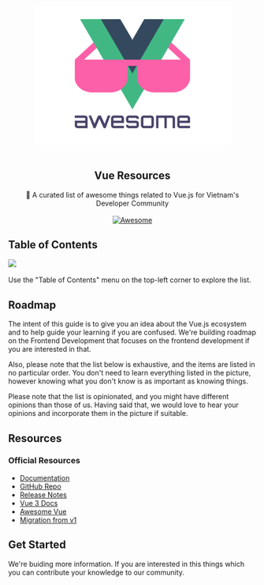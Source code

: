 <!--lint disable awesome-heading awesome-github awesome-toc double-link -->

<p align="center">
  <br>
  <img width="400" src="https://github.com/vuejs/awesome-vue/raw/master/assets/logo.svg" alt="logo of awesome vue.js repository">
  <br>
  <br>
</p>

<h2 align='center'>Vue Resources</h2>

<p align='center'>
🎉 A curated list of awesome things related to Vue.js for Vietnam's Developer Community
<br><br>
  
<a href='https://github.com/sindresorhus/awesome'>
  <img src='https://cdn.rawgit.com/sindresorhus/awesome/d7305f38d29fed78fa85652e3a63e154dd8e8829/media/badge.svg' alt='Awesome'>
</a>
</p>

<!--lint ignore-->

## Table of Contents

<img src="https://user-images.githubusercontent.com/11247099/112722104-819b8a80-8f42-11eb-82f5-dfc2dd5d8a77.png" height="32" />

Use the "Table of Contents" menu on the top-left corner to explore the list.

## Roadmap

The intent of this guide is to give you an idea about the Vue.js ecosystem and to help guide your learning if you are confused. We're building roadmap on the Frontend Development that focuses on the frontend development if you are interested in that.

Also, please note that the list below is exhaustive, and the items are listed in no particular order. You don't need to learn everything listed in the picture, however knowing what you don't know is as important as knowing things.

Please note that the list is opinionated, and you might have different opinions than those of us. Having said that, we would love to hear your opinions and incorporate them in the picture if suitable.

## Resources

### Official Resources

- [Documentation](https://vitejs.dev/)
- [GitHub Repo](https://github.com/vitejs/vite)
- [Release Notes](https://github.com/vitejs/vite/blob/main/packages/vite/CHANGELOG.md)
- [Vue 3 Docs](https://v3.vuejs.org/)
- [Awesome Vue](https://github.com/vuejs/awesome-vue)
- [Migration from v1](https://vitejs.dev/guide/migration.html)

## Get Started

We're buiding more information. If you are interested in this things which you can contribute your knowledge to our community.
